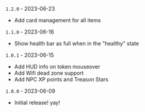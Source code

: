 `1.2.0` - 2023-06-23
* Add card management for all items 

`1.1.0` - 2023-06-16
* Show health bar as full when in the "healthy" state

`1.0.1` - 2023-06-15
* Add HUD info on token mouseover
* Add Wifi dead zone support
* Add NPC XP points and Treason Stars

`1.0.0` - 2023-06-09
* Initial release! yay!
